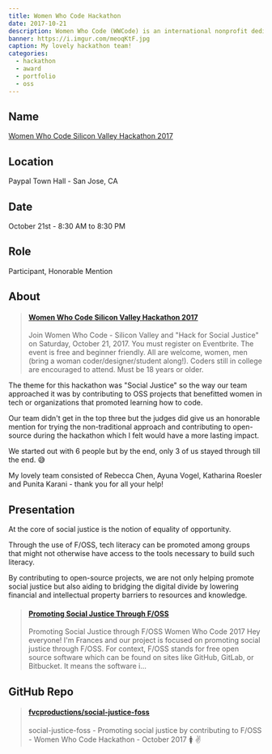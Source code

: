```yaml
---
title: Women Who Code Hackathon
date: 2017-10-21
description: Women Who Code (WWCode) is an international nonprofit dedicated to inspiring women to excel in technology careers.
banner: https://i.imgur.com/meoqKtF.jpg
caption: My lovely hackathon team!
categories:
  - hackathon
  - award
  - portfolio
  - oss
---
```


## Name

[Women Who Code Silicon Valley Hackathon 2017](https://www.eventbrite.com/e/women-who-code-silicon-valley-hackathon-2017-tickets-37983282019#)

## Location

Paypal Town Hall - San Jose, CA

## Date

October 21st - 8:30 AM to 8:30 PM

## Role

Participant, Honorable Mention

## About

<blockquote class="embedly-card"><h4><a href="https://www.eventbrite.com/e/women-who-code-silicon-valley-hackathon-2017-tickets-37983282019#">Women Who Code Silicon Valley Hackathon 2017</a></h4><p>Join Women Who Code - Silicon Valley and "Hack for Social Justice" on Saturday, October 21, 2017. You must register on Eventbrite. The event is free and beginner friendly. All are welcome, women, men (bring a woman coder/designer/student along!). Coders still in college are encouraged to attend. Must be 18 years or older.</p></blockquote>
<script async src="//cdn.embedly.com/widgets/platform.js" charset="UTF-8"></script>

The theme for this hackathon was "Social Justice" so the way our team approached it was by contributing to OSS projects that benefitted women in tech or organizations that promoted learning how to code.

Our team didn't get in the top three but the judges did give us an honorable mention for trying the non-traditional approach and contributing to open-source during the hackathon which I felt would have a more lasting impact.

We started out with 6 people but by the end, only 3 of us stayed through till the end. 😅️

My lovely team consisted of Rebecca Chen, Ayuna Vogel, Katharina Roesler and Punita Karani - thank you for all your help!

## Presentation

At the core of social justice is the notion of equality of opportunity.

Through the use of F/OSS, tech literacy can be promoted among groups that might not otherwise have access to the tools necessary to build such literacy.

By contributing to open-source projects, we are not only helping promote social justice but also aiding to bridging the digital divide by lowering financial and intellectual property barriers to resources and knowledge.

<blockquote class="embedly-card"><h4><a href="https://docs.google.com/presentation/d/e/2PACX-1vQbviHmDRcZ3eX1mw585warAYuKhhpHjJ1Leg789e-mZA4Dr7mT16HNazYXgoncW1G51qThaNbLfY1L/pub?slide=id.g35f391192_00">Promoting Social Justice Through F/OSS</a></h4><p>Promoting Social Justice through F/OSS Women Who Code 2017 Hey everyone! I'm Frances and our project is focused on promoting social justice through F/OSS. For context, F/OSS stands for free open source software which can be found on sites like GitHub, GitLab, or Bitbucket. It means the software i...</p></blockquote>

## GitHub Repo

<blockquote class="embedly-card"><h4><a href="https://github.com/fvcproductions/social-justice-foss">fvcproductions/social-justice-foss</a></h4><p>social-justice-foss - Promoting social justice by contributing to F/OSS - Women Who Code Hackathon - October 2017 🚺 ✌️</p></blockquote>
